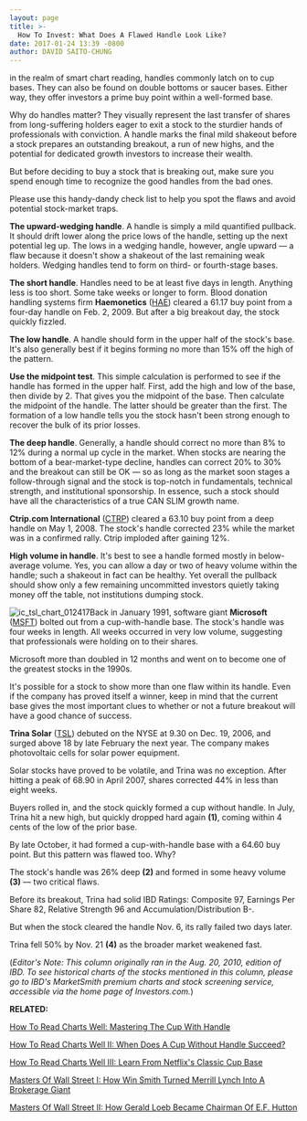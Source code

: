 ```yaml
---
layout: page
title: >-
  How To Invest: What Does A Flawed Handle Look Like?
date: 2017-01-24 13:39 -0800
author: DAVID SAITO-CHUNG
---
```





in the realm of smart chart reading, handles commonly latch on to cup bases. They can also be found on double bottoms or saucer bases. Either way, they offer investors a prime buy point within a well-formed base.


Why do handles matter? They visually represent the last transfer of shares from long-suffering holders eager to exit a stock to the sturdier hands of professionals with conviction. A handle marks the final mild shakeout before a stock prepares an outstanding breakout, a run of new highs, and the potential for dedicated growth investors to increase their wealth.


But before deciding to buy a stock that is breaking out, make sure you spend enough time to recognize the good handles from the bad ones.


Please use this handy-dandy check list to help you spot the flaws and avoid potential stock-market traps.


**The upward-wedging handle**. A handle is simply a mild quantified pullback. It should drift lower along the price lows of the handle, setting up the next potential leg up. The lows in a wedging handle, however, angle upward — a flaw because it doesn't show a shakeout of the last remaining weak holders. Wedging handles tend to form on third- or fourth-stage bases.


**The short handle**. Handles need to be at least five days in length. Anything less is too short. Some take weeks or longer to form. Blood donation handling systems firm **Haemonetics** ([HAE](https://research.investors.com/quote.aspx?symbol=HAE)) cleared a 61.17 buy point from a four-day handle on Feb. 2, 2009. But after a big breakout day, the stock quickly fizzled.


**The low handle**. A handle should form in the upper half of the stock's base. It's also generally best if it begins forming no more than 15% off the high of the pattern.


**Use the midpoint test**. This simple calculation is performed to see if the handle has formed in the upper half. First, add the high and low of the base, then divide by 2. That gives you the midpoint of the base. Then calculate the midpoint of the handle. The latter should be greater than the first. The formation of a low handle tells you the stock hasn't been strong enough to recover the bulk of its prior losses.


**The deep handle**. Generally, a handle should correct no more than 8% to 12% during a normal up cycle in the market. When stocks are nearing the bottom of a bear-market-type decline, handles can correct 20% to 30% and the breakout can still be OK — so as long as the market soon stages a follow-through signal and the stock is top-notch in fundamentals, technical strength, and institutional sponsorship. In essence, such a stock should have all the characteristics of a true CAN SLIM growth name.


**Ctrip.com International** ([CTRP](https://research.investors.com/quote.aspx?symbol=CTRP)) cleared a 63.10 buy point from a deep handle on May 1, 2008. The stock's handle corrected 23% while the market was in a confirmed rally. Ctrip imploded after gaining 12%.


**High volume in handle**. It's best to see a handle formed mostly in below-average volume. Yes, you can allow a day or two of heavy volume within the handle; such a shakeout in fact can be healthy. Yet overall the pullback should show only a few remaining uncommitted investors quietly taking money off the table, not institutions dumping stock.


![ic_tsl_chart_012417](https://www.investors.com/wp-content/uploads/2017/01/IC_tsl_Chart_012417-916x1024.png)Back in January 1991, software giant **Microsoft** ([MSFT](https://research.investors.com/quote.aspx?symbol=MSFT)) bolted out from a cup-with-handle base. The stock's handle was four weeks in length. All weeks occurred in very low volume, suggesting that professionals were holding on to their shares.


Microsoft more than doubled in 12 months and went on to become one of the greatest stocks in the 1990s.


It's possible for a stock to show more than one flaw within its handle. Even if the company has proved itself a winner, keep in mind that the current base gives the most important clues to whether or not a future breakout will have a good chance of success.


**Trina Solar** ([TSL](https://research.investors.com/quote.aspx?symbol=TSL)) debuted on the NYSE at 9.30 on Dec. 19, 2006, and surged above 18 by late February the next year. The company makes photovoltaic cells for solar power equipment.


Solar stocks have proved to be volatile, and Trina was no exception. After hitting a peak of 68.90 in April 2007, shares corrected 44% in less than eight weeks.


Buyers rolled in, and the stock quickly formed a cup without handle. In July, Trina hit a new high, but quickly dropped hard again **(1)**, coming within 4 cents of the low of the prior base.


By late October, it had formed a cup-with-handle base with a 64.60 buy point. But this pattern was flawed too. Why?


The stock's handle was 26% deep **(2)** and formed in some heavy volume **(3)** — two critical flaws.


Before its breakout, Trina had solid IBD Ratings: Composite 97, Earnings Per Share 82, Relative Strength 96 and Accumulation/Distribution B-.


But when the stock cleared the handle Nov. 6, its rally failed two days later.


Trina fell 50% by Nov. 21 **(4)** as the broader market weakened fast.


(*Editor's Note: This column originally ran in the Aug. 20, 2010, edition of IBD. To see historical charts of the stocks mentioned in this column, please go to IBD's MarketSmith premium charts and stock screening service, accessible via the home page of Investors.com.*)


**RELATED:**


[How To Read Charts Well: Mastering The Cup With Handle](https://www.investors.com/how-to-invest/investors-corner/the-basics-how-to-analyze-a-stocks-cup-with-handle/)


[How To Read Charts Well II: When Does A Cup Without Handle Succeed?](https://www.investors.com/how-to-invest/investors-corner/investing-202-why-some-great-cup-bases-dont-form-a-handle/)


[How To Read Charts Well III: Learn From Netflix's Classic Cup Base](https://www.investors.com/how-to-invest/investors-corner/an-investing-classic-how-netflix-formed-its-classic-cup-with-handle-in-2009/)


[Masters Of Wall Street I: How Win Smith Turned Merrill Lynch Into A Brokerage Giant](https://www.investors.com/news/management/leaders-and-success/winthrop-smith-was-a-wall-street-leader/)


[Masters Of Wall Street II: How Gerald Loeb Became Chairman Of E.F. Hutton](https://www.investors.com/news/management/leaders-and-success/why-gerald-loebs-battle-for-investment-survival-rings-true-in-todays-markets/)




